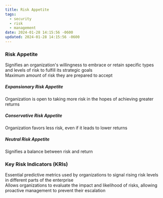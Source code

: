 ```yaml
---
title: Risk Appetite
tags:
  - security
  - risk
  - management
date: 2024-01-28 14:15:56 -0600
updated: 2024-01-28 14:15:56 -0600
---
```


### Risk Appetite
Signifies an organization's willingness to embrace or retain specific types and levels of risk to fulfill its strategic goals  
Maximum amount of risk they are prepared to accept  

##### Expansionary Risk Appetite
Organization is open to taking more risk in the hopes of achieving greater returns

##### Conservative Risk Appetite
Organization favors less risk, even if it leads to lower returns

#####  Neutral Risk Appetite
Signifies a balance between risk and return

### Key Risk Indicators (KRIs)
Essential predictive metrics used by organizations to signal rising risk levels in different parts of the enterprise  
Allows organizations to evaluate the impact and likelihood of risks, allowing proactive management to prevent their escalation
